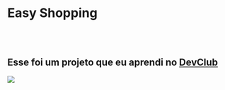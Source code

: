 <h1>Easy Shopping</h1>
<br>
<br>
<h2>Esse foi um projeto que eu aprendi no <a href="https:rodolfomori.com.br/devclub">DevClub</a></h2>

<img src="https://github.com/MatheusPereira033/projeto-easy-shopping/blob/master/print.png?raw=true">
